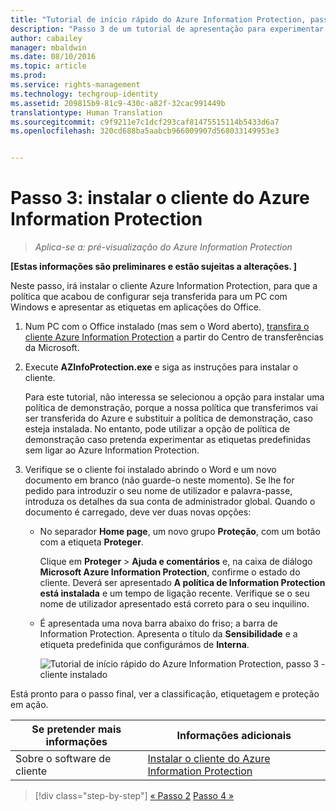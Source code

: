 ```yaml
---
title: "Tutorial de início rápido do Azure Information Protection, passo 3 | Azure Rights Management"
description: "Passo 3 de um tutorial de apresentação para experimentar rapidamente o Microsoft Azure Information Protection na sua organização com apenas 4 passos que devem demorar menos de 15 minutos."
author: cabailey
manager: mbaldwin
ms.date: 08/10/2016
ms.topic: article
ms.prod: 
ms.service: rights-management
ms.technology: techgroup-identity
ms.assetid: 209815b9-81c9-430c-a82f-32cac991449b
translationtype: Human Translation
ms.sourcegitcommit: c9f9211e7c1dcf293caf81475515114b5433d6a7
ms.openlocfilehash: 320cd688ba5aabcb966009907d568033149953e3


---
```


# Passo 3: instalar o cliente do Azure Information Protection 

>*Aplica-se a: pré-visualização do Azure Information Protection*

**[Estas informações são preliminares e estão sujeitas a alterações. ]**

Neste passo, irá instalar o cliente Azure Information Protection, para que a política que acabou de configurar seja transferida para um PC com Windows e apresentar as etiquetas em aplicações do Office. 

1. Num PC com o Office instalado (mas sem o Word aberto), [transfira o cliente Azure Information Protection](https://www.microsoft.com/en-us/download/details.aspx?id=53018) a partir do Centro de transferências da Microsoft. 

2. Execute **AZInfoProtection.exe** e siga as instruções para instalar o cliente.

    Para este tutorial, não interessa se selecionou a opção para instalar uma política de demonstração, porque a nossa política que transferimos vai ser transferida do Azure e substituir a política de demonstração, caso esteja instalada. No entanto, pode utilizar a opção de política de demonstração caso pretenda experimentar as etiquetas predefinidas sem ligar ao Azure Information Protection. 

3. Verifique se o cliente foi instalado abrindo o Word e um novo documento em branco (não guarde-o neste momento). Se lhe for pedido para introduzir o seu nome de utilizador e palavra-passe, introduza os detalhes da sua conta de administrador global. Quando o documento é carregado, deve ver duas novas opções:

    - No separador **Home page**, um novo grupo **Proteção**, com um botão com a etiqueta **Proteger**.

        Clique em **Proteger** > **Ajuda e comentários** e, na caixa de diálogo **Microsoft Azure Information Protection**, confirme o estado do cliente. Deverá ser apresentado **A política de Information Protection está instalada** e um tempo de ligação recente. Verifique se o seu nome de utilizador apresentado está correto para o seu inquilino.

    - É apresentada uma nova barra abaixo do friso; a barra de Information Protection. Apresenta o título da **Sensibilidade** e a etiqueta predefinida que configurámos de **Interna**. 
    
        ![Tutorial de início rápido do Azure Information Protection, passo 3 - cliente instalado](../media/word2013-callouts2.png)

Está pronto para o passo final, ver a classificação, etiquetagem e proteção em ação.

|Se pretender mais informações|Informações adicionais|
|--------------------------------|--------------------------|
|Sobre o software de cliente|[Instalar o cliente do Azure Information Protection](info-protect-client.md)|


>[!div class="step-by-step"]
[&#171; Passo 2](infoprotect-tutorial-step2.md)
[Passo 4 &#187;](infoprotect-tutorial-step4.md)


<!--HONumber=Aug16_HO4-->


